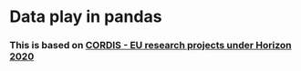 # Data play in pandas

### This is based on [CORDIS - EU research projects under Horizon 2020 ](https://data.europa.eu/euodp/data/dataset/cordisH2020projects)
